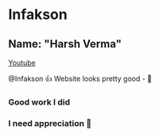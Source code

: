 # Infakson
## Name: "Harsh Verma"


[Youtube](https://www.youtube.com/)

@Infakson 👍 Website looks pretty good - 🥺

### Good work I did
### I need appreciation 😤
